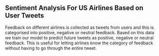 <h2>Sentiment Analysis For US Airlines Based on User Tweets</h2>

Feedback on different airlines is collected as tweets from users and this is categorised into positive, negative or neutral feedback. Based on this data we train our model to predict future tweets as positive, negative or neutral feedback.
This is useful for letting airlines know the category of feedback without having to go through the entire tweet.
